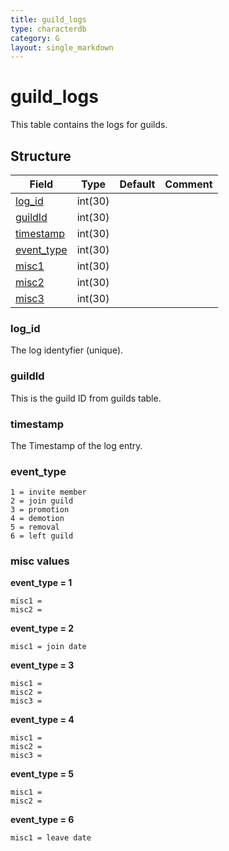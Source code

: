 ```yaml
---
title: guild_logs
type: characterdb
category: G
layout: single_markdown
---
```


# guild_logs
This table contains the logs for guilds.

## Structure

Field                     | Type    | Default | Comment
------------------------- | ------- | ------- | -------
[log_id](#log_id)         | int(30) |         |        
[guildId](#guildId)       | int(30) |         |        
[timestamp](#timestamp)   | int(30) |         |        
[event_type](#event_type) | int(30) |         |        
[misc1](#misc_values)     | int(30) |         |        
[misc2](#misc_values)     | int(30) |         |        
[misc3](#misc_values)     | int(30) |         |        

### log_id

The log identyfier (unique).

### guildId

This is the guild ID from guilds table.

### timestamp

The Timestamp of the log entry.

### event_type

    1 = invite member
    2 = join guild
    3 = promotion
    4 = demotion
    5 = removal
    6 = left guild

### misc values

**event_type = 1** 

    misc1 =
    misc2 =

**event_type = 2** 

    misc1 = join date

**event_type = 3** 

    misc1 =
    misc2 =
    misc3 =

**event_type = 4** 

    misc1 =
    misc2 =
    misc3 =

**event_type = 5** 

    misc1 =
    misc2 =

**event_type = 6** 

    misc1 = leave date
